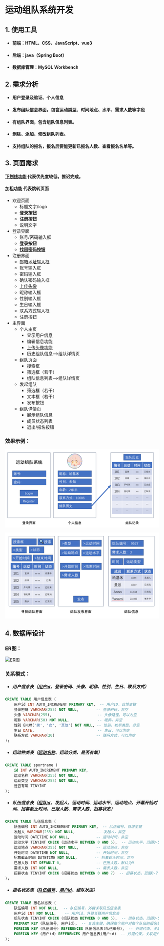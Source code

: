 # 运动组队系统开发

## 1. 使用工具

- #### 前端：HTML、CSS、JavaScript、vue3

- #### 后端：java（Spring Boot）

- #### 数据库管理：MySQL Workbench

## 2. 需求分析

- #### 用户登录及验证、个人信息

- #### 发布组队信息界面，包含运动类型、时间地点、水平、需求人数等字段

- #### 有组队界面，包含组队信息列表。

- #### 删除、添加、修改组队列表。

- #### 支持组队的报名，报名后要能更新已报名人数、查看报名名单等。

## 3. 页面需求

#### <u>下划线功能</u> 代表优先度较低，推迟完成。

#### 加粗功能 代表跳转页面

* 欢迎页面
  * 标题文字/logo
  * **登录按钮**
  * **注册按钮**
  * 说明文字
* 登录界面
  * 账号/密码输入框
  * **登录按钮**
  * **<u>找回密码按钮</u>**
* 注册界面
  * <u>邮箱地址输入框</u>
  * 账号输入框
  * 密码输入框
  * 确认密码输入框
  * <u>上传头像</u>
  * 昵称输入框
  * 性别输入框
  * 生日输入框
  * 联系方式输入框
  * 注册按钮
* 主界面
  * 个人主页
    * 显示用户信息
    * 编辑信息功能
    * <u>上传头像功能</u>
    * 历史组队信息-->组队详情页
  * 组队页面
    * 搜索框
    * 筛选框（若干）
    * 组队信息列表-->组队详情页
  * 发起组队
    * 筛选框（若干）
    * 文本框（若干）
    * 发布按钮
  * 组队详情页
    * 展示组队信息
    * 成员状态列表
    * 退出/报名按钮

### 效果示例：

![概念图1](img/概念图1.png)

![概念图2](img/概念图2.png)



## 4. 数据库设计


### ER图：

![ER图](img/ER图.png)

### 关系模式：

* ##### 用户信息表（<u>用户id</u>、登录密码、头像、昵称、性别、生日、联系方式）

```sql
CREATE TABLE 用户信息表 (
    用户id INT AUTO_INCREMENT PRIMARY KEY,  -- 用户ID，自增主键
    登录密码 VARCHAR(255) NOT NULL,        -- 登录密码，非空
    头像 VARCHAR(255),                     -- 头像路径，可以为空
    昵称 VARCHAR(50) NOT NULL,             -- 昵称，非空
    性别 ENUM('男', '女', '其他') NOT NULL, -- 性别，枚举类型，非空
    生日 DATE,                             -- 生日，可以为空
    联系方式 VARCHAR(20)                   -- 联系方式，可以为空
);
```



* ##### 运动种类表（<u>运动名称</u>、运动分类、是否有氧）

```sql
CREATE TABLE sportname (
    id INT AUTO_INCREMENT PRIMARY KEY,
    运动名称 VARCHAR(255) NOT NULL,
    运动类型 VARCHAR(255) NOT NULL,
    是否有氧 TINYINT
);
```



* ##### 队伍信息表（<u>组队id</u>、发起人、运动时间、运动水平、运动地点、开幕开始时间、招募截止时间、已报人数、需求人数、招募状态）

```sql
CREATE TABLE 队伍信息表 (
    队伍编号 INT AUTO_INCREMENT PRIMARY KEY,  -- 队伍编号，自增主键
    发起人 VARCHAR(255) NOT NULL,          -- 发起人，非空
    运动时间 DATETIME NOT NULL,            -- 运动时间，非空
    运动水平 TINYINT CHECK (运动水平 BETWEEN 0 AND 5),  -- 运动水平，范围0-5
    运动地点 VARCHAR(255) NOT NULL,        -- 运动地点，非空
    开始时间 DATETIME NOT NULL,            -- 开始时间，非空
    招募截止时间 DATETIME NOT NULL,        -- 招募截止时间，非空
    已报人数 INT DEFAULT 0,                -- 已报人数，默认为0
    需求人数 INT NOT NULL,                 -- 需求人数，非空
    招募状态 TINYINT CHECK (招募状态 BETWEEN 0 AND 7)  -- 招募状态，范围0-7
);
```



* ##### 报名状态表（<u>队伍编号</u>、<u>用户id</u>、组队状态）

```sql
CREATE TABLE 报名状态表 (
    队伍编号 INT NOT NULL,  -- 队伍编号，外键关联队伍信息表
    用户id INT NOT NULL,    -- 用户id，外键关联用户信息表
    组队状态 TINYINT CHECK (组队状态 BETWEEN 0 AND 5),  -- 组队状态，范围0-5
    PRIMARY KEY (队伍编号, 用户id),  -- 复合主键，确保每个用户对每个队伍的报名状态唯一
    FOREIGN KEY (队伍编号) REFERENCES 队伍信息表(队伍编号),  -- 外键约束，关联队伍信息表
    FOREIGN KEY (用户id) REFERENCES 用户信息表(用户id)  -- 外键约束，关联用户信息表
);
```

